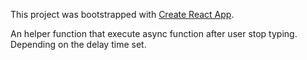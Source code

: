 This project was bootstrapped with [Create React App](https://github.com/facebook/create-react-app).

An helper function that execute async function after user stop typing. Depending on the delay time set.
